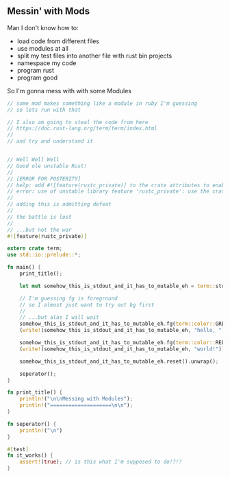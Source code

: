 Messin' with Mods
---

Man I don't know how to:
  * load code from different files
  * use modules at all
  * split my test files into another file with rust bin projects
  * namespace my code
  * program rust
  * program good

So I'm gonna mess with with some Modules

```rust
// some mod makes something like a module in ruby I'm guessing
// so lets run with that

// I also am going to steal the code from here
// https://doc.rust-lang.org/term/term/index.html
//
// and try and understand it


// Well Well Well
// Good ole unstable Rust!
//
// [ERROR FOR POSTERITY]
// help: add #![feature(rustc_private)] to the crate attributes to enable
// error: use of unstable library feature 'rustc_private': use the crates.io `term`
//
// adding this is admitting defeat
//
// the battle is lost
//
// ...but not the war
#![feature(rustc_private)]

extern crate term;
use std::io::prelude::*;

fn main() {
    print_title();

    let mut somehow_this_is_stdout_and_it_has_to_mutable_eh = term::stdout().unwrap();

    // I'm guessing fg is foreground
    // so I almost just want to try out bg first
    //
    // ...but alas I will wait
    somehow_this_is_stdout_and_it_has_to_mutable_eh.fg(term::color::GREEN).unwrap();
    (write!(somehow_this_is_stdout_and_it_has_to_mutable_eh, "hello, ")).unwrap();

    somehow_this_is_stdout_and_it_has_to_mutable_eh.fg(term::color::RED).unwrap();
    (write!(somehow_this_is_stdout_and_it_has_to_mutable_eh, "world!")).unwrap();

    somehow_this_is_stdout_and_it_has_to_mutable_eh.reset().unwrap();

    seperator();
}

fn print_title() {
    println!("\n\nMessing with Modules");
    println!("====================\n\n");
}

fn seperator() {
    println!("\n")
}

#[test]
fn it_works() {
    assert!(true); // is this what I'm supposed to do!?!?
}
```
